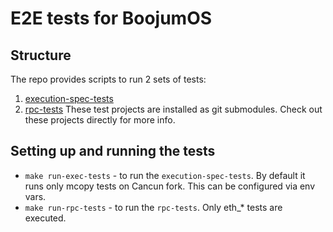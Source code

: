 # E2E tests for BoojumOS

## Structure
The repo provides scripts to run 2 sets of tests:
1) [execution-spec-tests](https://github.com/Romsters/execution-spec-tests)
2) [rpc-tests](https://github.com/Romsters/rpc-tests)
These test projects are installed as git submodules. Check out these projects directly for more info.

## Setting up and running the tests
- `make run-exec-tests` - to run the `execution-spec-tests`. By default it runs only mcopy tests on Cancun fork. This can be configured via env vars.
- `make run-rpc-tests` - to run the `rpc-tests`. Only eth_* tests are executed.

